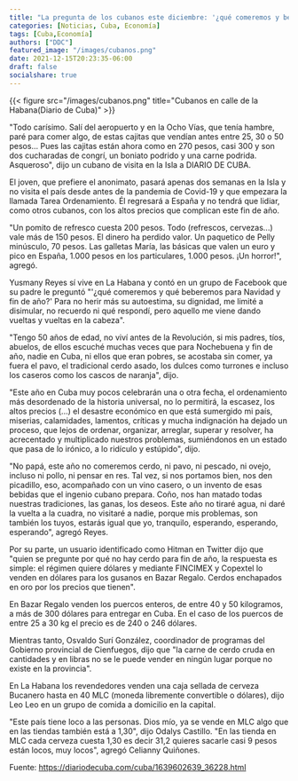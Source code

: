 ```yaml
---
title: "La pregunta de los cubanos este diciembre: '¿qué comeremos y beberemos para fin de año?'"
categories: [Noticias, Cuba, Economía]
tags: [Cuba,Economía]
authors: ["DDC"]
featured_image: "/images/cubanos.png"
date: 2021-12-15T20:23:35-06:00
draft: false
socialshare: true
---
```

{{< figure src="/images/cubanos.png" title="Cubanos en calle de la Habana(Diario de Cuba)" >}}

"Todo carísimo. Salí del aeropuerto y en la Ocho Vías, que tenía hambre, paré para comer algo, de estas cajitas que vendían antes entre 25, 30 o 50 pesos... Pues las cajitas están ahora como en 270 pesos, casi 300 y son dos cucharadas de congrí, un boniato podrido y una carne podrida. Asqueroso", dijo un cubano de visita en la Isla a DIARIO DE CUBA.

El joven, que prefiere el anonimato, pasará apenas dos semanas en la Isla y no visita el país desde antes de la pandemia de Covid-19 y que empezara la llamada Tarea Ordenamiento. Él regresará a España y no tendrá que lidiar, como otros cubanos, con los altos precios que complican este fin de año.

"Un pomito de refresco cuesta 200 pesos. Todo (refrescos, cervezas...) vale más de 150 pesos. El dinero ha perdido valor. Un paquetico de Pelly minúsculo, 70 pesos. Las galletas María, las básicas que valen un euro y pico en España, 1.000 pesos en los particulares, 1.000 pesos. ¡Un horror!", agregó.

Yusmany Reyes sí vive en La Habana y contó en un grupo de Facebook que su padre le preguntó "'¿qué comeremos y qué beberemos para Navidad y fin de año?' Para no herir más su autoestima, su dignidad, me limité a disimular, no recuerdo ni qué respondí, pero aquello me viene dando vueltas y vueltas en la cabeza".

"Tengo 50 años de edad, no viví antes de la Revolución, si mis padres, tíos, abuelos, de ellos escuché muchas veces que para Nochebuena y fin de año, nadie en Cuba, ni ellos que eran pobres, se acostaba sin comer, ya fuera el pavo, el tradicional cerdo asado, los dulces como turrones e incluso los caseros como los cascos de naranja", dijo.

"Este año en Cuba muy pocos celebrarán una o otra fecha, el ordenamiento más desordenado de la historia universal, no lo permitirá, la escasez, los altos precios (...) el desastre económico en que está sumergido mi país, miserias, calamidades, lamentos, críticas y mucha indignación ha dejado un proceso, que lejos de ordenar, organizar, arreglar, superar y resolver, ha acrecentado y multiplicado nuestros problemas, sumiéndonos en un estado que pasa de lo irónico, a lo ridículo y estúpido", dijo.

"No papá, este año no comeremos cerdo, ni pavo, ni pescado, ni ovejo, incluso ni pollo, ni pensar en res. Tal vez, si nos portamos bien, nos den picadillo, eso, acompañado con un vino casero, o un invento de esas bebidas que el ingenio cubano prepara. Coño, nos han matado todas nuestras tradiciones, las ganas, los deseos. Este año no tiraré agua, ni daré la vuelta a la cuadra, no visitaré a nadie, porque mis problemas, son también los tuyos, estarás igual que yo, tranquilo, esperando, esperando, esperando", agregó Reyes.

Por su parte, un usuario identificado como Hitman en Twitter dijo que "quien se pregunte por qué no hay cerdo para fin de año, la respuesta es simple: el régimen quiere dólares y mediante FINCIMEX y Copextel lo venden en dólares para los gusanos en Bazar Regalo. Cerdos enchapados en oro por los precios que tienen".

En Bazar Regalo venden los puercos enteros, de entre 40 y 50 kilogramos, a más de 300 dólares para entregar en Cuba. En el caso de los puercos de entre 25 a 30 kg el precio es de 240 o 246 dólares.

Mientras tanto, Osvaldo Surí González, coordinador de programas del Gobierno provincial de Cienfuegos, dijo que "la carne de cerdo cruda en cantidades y en libras no se le puede vender en ningún lugar porque no existe en la provincia".

En La Habana los revendedores venden una caja sellada de cerveza Bucanero hasta en 40 MLC (moneda libremente convertible o dólares), dijo Leo Leo en un grupo de comida a domicilio en la capital.

"Este país tiene loco a las personas. Dios mío, ya se vende en MLC algo que en las tiendas también está a 1,30", dijo Odalys Castillo. "En las tienda en MLC cada cerveza cuesta 1,30 es decir 31,2 quieres sacarle casi 9 pesos están locos, muy locos", agregó Celianny Quiñones.

Fuente: https://diariodecuba.com/cuba/1639602639_36228.html